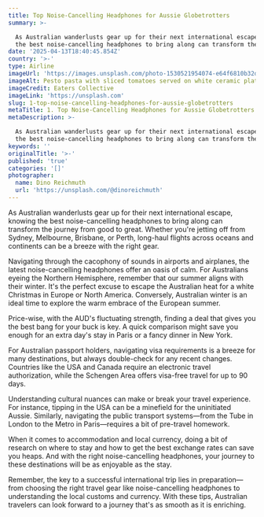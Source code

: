 ```yaml
---
title: Top Noise-Cancelling Headphones for Aussie Globetrotters
summary: >-

  As Australian wanderlusts gear up for their next international escape, knowing
  the best noise-cancelling headphones to bring along can transform the ...
date: '2025-04-13T18:40:45.854Z'
country: '>-'
type: Airline
imageUrl: 'https://images.unsplash.com/photo-1530521954074-e64f6810b32d'
imageAlt: Pesto pasta with sliced tomatoes served on white ceramic plate
imageCredit: Eaters Collective
imageLink: 'https://unsplash.com'
slug: 1-top-noise-cancelling-headphones-for-aussie-globetrotters
metaTitle: 1. Top Noise-Cancelling Headphones for Aussie Globetrotters
metaDescription: >-

  As Australian wanderlusts gear up for their next international escape, knowing
  the best noise-cancelling headphones to bring along can transform the ...
keywords: ''
originalTitle: '>-'
published: 'true'
categories: '[]'
photographer:
  name: Dino Reichmuth
  url: 'https://unsplash.com/@dinoreichmuth'
---
```








As Australian wanderlusts gear up for their next international escape, knowing the best noise-cancelling headphones to bring along can transform the journey from good to great. Whether you're jetting off from Sydney, Melbourne, Brisbane, or Perth, long-haul flights across oceans and continents can be a breeze with the right gear. 

Navigating through the cacophony of sounds in airports and airplanes, the latest noise-cancelling headphones offer an oasis of calm. For Australians eyeing the Northern Hemisphere, remember that our summer aligns with their winter. It's the perfect excuse to escape the Australian heat for a white Christmas in Europe or North America. Conversely, Australian winter is an ideal time to explore the warm embrace of the European summer.

Price-wise, with the AUD's fluctuating strength, finding a deal that gives you the best bang for your buck is key. A quick comparison might save you enough for an extra day's stay in Paris or a fancy dinner in New York.

For Australian passport holders, navigating visa requirements is a breeze for many destinations, but always double-check for any recent changes. Countries like the USA and Canada require an electronic travel authorization, while the Schengen Area offers visa-free travel for up to 90 days.

Understanding cultural nuances can make or break your travel experience. For instance, tipping in the USA can be a minefield for the uninitiated Aussie. Similarly, navigating the public transport systems—from the Tube in London to the Metro in Paris—requires a bit of pre-travel homework.

When it comes to accommodation and local currency, doing a bit of research on where to stay and how to get the best exchange rates can save you heaps. And with the right noise-cancelling headphones, your journey to these destinations will be as enjoyable as the stay.

Remember, the key to a successful international trip lies in preparation—from choosing the right travel gear like noise-cancelling headphones to understanding the local customs and currency. With these tips, Australian travelers can look forward to a journey that's as smooth as it is enriching.
